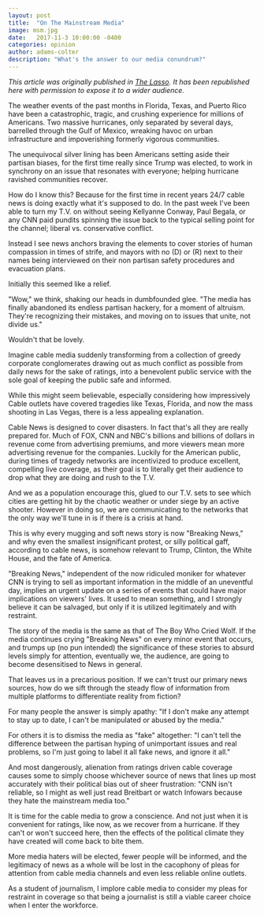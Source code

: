 ```yaml
---
layout: post
title:  "On The Mainstream Media"
image: msm.jpg
date:   2017-11-3 10:00:00 -0400
categories: opinion
author: adams-colter
description: "What's the answer to our media conundrum?"
---
```

_This article was originally published in [The Lasso](http://www.gmhslasso.org/mainstream-media-coverage-today-thought-provoking-sensationalist/). It has been republished here with permission to expose it to a wider audience._

The weather events of the past months in Florida, Texas, and Puerto Rico have been a catastrophic, tragic, and crushing experience for millions of Americans. Two massive hurricanes, only separated by several days, barrelled through the Gulf of Mexico, wreaking havoc on urban infrastructure and impoverishing formerly vigorous communities.

The unequivocal silver lining has been Americans setting aside their partisan biases, for the first time really since Trump was elected, to work in synchrony on an issue that resonates with everyone; helping hurricane ravished communities recover.

How do I know this? Because for the first time in recent years 24/7 cable news is doing exactly what it's supposed to do. In the past week I've been able to turn my T.V. on without seeing Kellyanne Conway, Paul Begala, or any CNN paid pundits spinning the issue back to the typical selling point for the channel; liberal vs. conservative conflict.

Instead I see news anchors braving the elements to cover stories of human compassion in times of strife, and mayors with no (D) or (R) next to their names being interviewed on their non partisan safety procedures and evacuation plans.

Initially this seemed like a relief.

"Wow," we think, shaking our heads in dumbfounded glee. "The media has finally abandoned its endless partisan hackery, for a moment of altruism. They're recognizing their mistakes, and moving on to issues that unite, not divide us."

Wouldn't that be lovely.

Imagine cable media suddenly transforming from a collection of greedy corporate conglomerates drawing out as much conflict as possible from daily news for the sake of ratings, into a benevolent public service with the sole goal of keeping the public safe and informed.

While this might seem believable, especially considering how impressively Cable outlets have covered tragedies like Texas, Florida, and now the mass shooting in Las Vegas, there is a less appealing explanation.

Cable News is designed to cover disasters. In fact that's all they are really prepared for. Much of FOX, CNN and NBC's billions and billions of dollars in revenue come from advertising premiums, and more viewers mean more advertising revenue for the companies. Luckily for the American public, during times of tragedy networks are incentivized to produce excellent, compelling live coverage, as their goal is to literally get their audience to drop what they are doing and rush to the T.V.

And we as a population encourage this, glued to our T.V. sets to see which cities are getting hit by the chaotic weather or under siege by an active shooter. However in doing so, we are communicating to the networks that the only way we'll tune in is if there is a crisis at hand.

This is why every mugging and soft news story is now "Breaking News," and why even the smallest insignificant protest, or silly political gaff, according to cable news, is somehow relevant to Trump, Clinton, the White House, and the fate of America.

"Breaking News," independent of the now ridiculed moniker for whatever CNN is trying to sell as important information in the middle of an uneventful day, implies an urgent update on a series of events that could have major implications on viewers' lives. It used to mean something, and I strongly believe it can be salvaged, but only if it is utilized legitimately and with restraint.

The story of the media is the same as that of The Boy Who Cried Wolf. If the media continues crying "Breaking News" on every minor event that occurs, and trumps up (no pun intended) the significance of these stories to absurd levels simply for attention, eventually we, the audience, are going to become desensitised to News in general.

That leaves us in a precarious position. If we can't trust our primary news sources, how do we sift through the steady flow of information from multiple platforms to differentiate reality from fiction?

For many people the answer is simply apathy: "If I don't make any attempt to stay up to date, I can't be manipulated or abused by the media."

For others it is to dismiss the media as "fake" altogether: "I can't tell the difference between the partisan hyping of unimportant issues and real problems, so I'm just going to label it all fake news, and ignore it all."

And most dangerously, alienation from ratings driven cable coverage causes some to simply choose whichever source of news that lines up most accurately with their political bias out of sheer frustration: "CNN isn't reliable, so I might as well just read Breitbart or watch Infowars because they hate the mainstream media too."

It is time for the cable media to grow a conscience. And not just when it is convenient for ratings, like now, as we recover from a hurricane. If they can't or won't succeed here, then the effects of the political climate they have created will come back to bite them.

More media haters will be elected, fewer people will be informed, and the legitimacy of news as a whole will be lost in the cacophony of pleas for attention from cable media channels and even less reliable online outlets.

As a student of journalism, I implore cable media to consider my pleas for restraint in coverage so that being a journalist is still a viable career choice when I enter the workforce.
